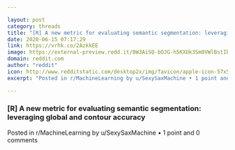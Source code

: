```yaml
---

layout: post
category: threads
title: "[R] A new metric for evaluating semantic segmentation: leveraging global and contour accuracy"
date: 2020-06-15 07:17:29
link: https://vrhk.co/2AzkkEE
image: https://external-preview.redd.it/0W3AiSQ-bOJG-h5KXUk3Sm0VWlBstIbUZzvkxnwMnFk.jpg?width=64&height=33.5078534031&auto=webp&crop=64:33.5078534031,smart&s=2a163c054fea741f5dbe8ce603404ab139533e30
domain: reddit.com
author: "reddit"
icon: http://www.redditstatic.com/desktop2x/img/favicon/apple-icon-57x57.png
excerpt: "Posted in r/MachineLearning by u/SexySaxMachine • 1 point and 0 comments"

---
```


### [R] A new metric for evaluating semantic segmentation: leveraging global and contour accuracy

Posted in r/MachineLearning by u/SexySaxMachine • 1 point and 0 comments